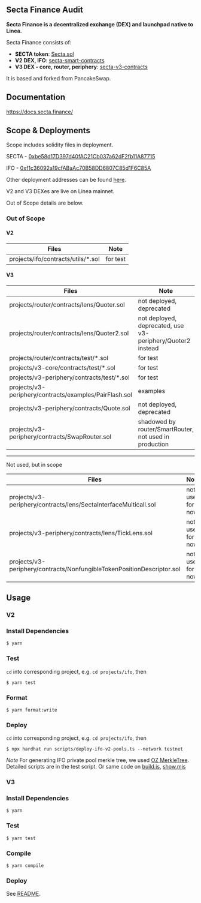 ## Secta Finance Audit

**Secta Finance is a decentralized exchange (DEX) and launchpad native to Linea.**

Secta Finance consists of:

-   **SECTA token**: [Secta.sol](https://github.com/secta-finance/secta-token/blob/main/src/secta.sol)
-   **V2 DEX, IFO**: [secta-smart-contracts](https://github.com/secta-finance/secta-smart-contracts/tree/audit)
-   **V3 DEX - core, router, periphery**: [secta-v3-contracts](https://github.com/secta-finance/secta-v3-contracts/tree/audit)

It is based and forked from PancakeSwap.


## Documentation

https://docs.secta.finance/

## Scope & Deployments

Scope includes solidity files in deployment.

SECTA - [0xbe58d17D397d40fAC21Cb037a62dF2fb11A87715](https://goerli.lineascan.build/address/0xbe58d17D397d40fAC21Cb037a62dF2fb11A87715)

IFO - [0xf1c36092a19cfABaAc70B58DD6807C85d1F6C85A](https://goerli.lineascan.build/address/0xf1c36092a19cfABaAc70B58DD6807C85d1F6C85A)

Other deployment addresses can be found [here](https://github.com/secta-finance/secta-v3-contracts/blob/audit/README.md).

V2 and V3 DEXes are live on Linea mainnet.


Out of Scope details are below.

### Out of Scope

#### V2
| Files | Note |
|---|---|
| projects/ifo/contracts/utils/*.sol | for test |

#### V3

| Files | Note |
|---|---|
| projects/router/contracts/lens/Quoter.sol | not deployed, deprecated |
| projects/router/contracts/lens/Quoter2.sol | not deployed, deprecated, use v3-periphery/Quoter2 instead |
| projects/router/contracts/test/*.sol | for test |
| projects/v3-core/contracts/test/*.sol | for test |
| projects/v3-periphery/contracts/test/*.sol | for test |
| projects/v3-periphery/contracts/examples/PairFlash.sol | examples |
| projects/v3-periphery/contracts/Quote.sol | not deployed, deprecated |
| projects/v3-periphery/contracts/SwapRouter.sol | shadowed by router/SmartRouter, not used in production |


---

Not used, but in scope

| Files | Note |
|---|---|
| projects/v3-periphery/contracts/lens/SectaInterfaceMulticall.sol | not used for now |
| projects/v3-periphery/contracts/lens/TickLens.sol | not used for now |
| projects/v3-periphery/contracts/NonfungibleTokenPositionDescriptor.sol | not used for now |



## Usage

### V2

### Install Dependencies

```shell
$ yarn
```

### Test

`cd` into corresponding project, e.g. `cd projects/ifo`, then

```shell
$ yarn test
```

### Format

```shell
$ yarn format:write
```

### Deploy

`cd` into corresponding project, e.g. `cd projects/ifo`, then

```shell
$ npx hardhat run scripts/deploy-ifo-v2-pools.ts --network testnet
```

*Note* For generating IFO private pool merkle tree, we used [OZ MerkleTree](https://github.com/OpenZeppelin/merkle-tree).
Detailed scripts are in the test script. Or same code on [build.js](https://github.com/lijac/lplist/blob/main/build.mjs), [show.mjs](https://github.com/lijac/lplist/blob/main/show.mjs)


### V3

### Install Dependencies

```shell
$ yarn
```

### Test

```shell
$ yarn test
```

### Compile

```shell
$ yarn compile
```

### Deploy

See [README](https://github.com/secta-finance/secta-v3-contracts/blob/audit/README.md#deployments).
